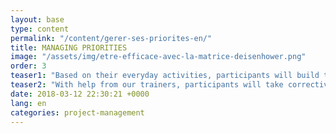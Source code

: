 ```yaml
---
layout: base
type: content
permalink: "/content/gerer-ses-priorites-en/"
title: MANAGING PRIORITIES
image: "/assets/img/etre-efficace-avec-la-matrice-deisenhower.png"
order: 3
teaser1: "Based on their everyday activities, participants will build their orwn Eisenhower matrix."
teaser2: "With help from our trainers, participants will take corrective measures to rid themselves of 'polluting' activities and focus on their more productive tasks."
date: 2018-03-12 22:30:21 +0000
lang: en
categories: project-management
---
```

